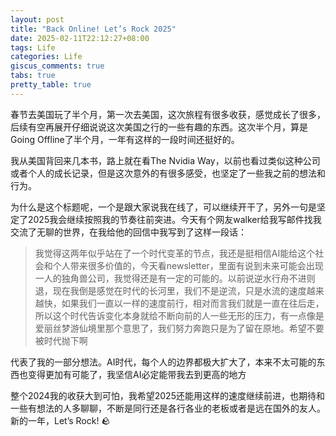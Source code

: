 ```yaml
---
layout: post
title: "Back Online! Let’s Rock 2025"
date: 2025-02-11T22:12:27+08:00
tags: Life
categories: Life
giscus_comments: true
tabs: true
pretty_table: true
---
```


春节去美国玩了半个月，第一次去美国，这次旅程有很多收获，感觉成长了很多，后续有空再展开仔细说说这次美国之行的一些有趣的东西。这次半个月，算是Going Offline了半个月，一年有这样的一段时间还挺好的。

我从美国背回来几本书，路上就在看The Nvidia Way，以前也看过类似这种公司或者个人的成长记录，但是这次意外的有很多感受，也坚定了一些我之前的想法和行为。

为什么是这个标题呢，一个是跟大家说我在线了，可以继续开干了，另外一句是坚定了2025我会继续按照我的节奏往前突进。今天有个网友walker给我写邮件找我交流了无聊的世界，在我给他的回信中我写到了这样一段话：

> 我觉得这两年似乎站在了一个时代变革的节点，我还是挺相信AI能给这个社会和个人带来很多价值的，今天看newsletter，里面有说到未来可能会出现一人的独角兽公司，我觉得还是有一定的可能的。以前说逆水行舟不进则退，现在我倒是感觉在时代的长河里，我们不是逆流，只是水流的速度越来越快，如果我们一直以一样的速度前行，相对而言我们就是一直在往后走，所以这个时代告诉变化本身就给不断向前的人一些无形的压力，有一点像是爱丽丝梦游仙境里那个意思了，我们努力奔跑只是为了留在原地。希望不要被时代抛下啊

代表了我的一部分想法。AI时代，每个人的边界都极大扩大了，本来不太可能的东西也变得更加有可能了，我坚信AI必定能带我去到更高的地方

整个2024我的收获大到可怕，我希望2025还能用这样的速度继续前进，也期待和一些有想法的人多聊聊，不断是同行还是各行各业的老板或者是远在国外的友人。新的一年，Let’s Rock! 🪨

